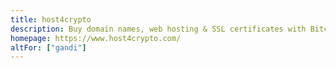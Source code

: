 ```yaml
---
title: host4crypto
description: Buy domain names, web hosting & SSL certificates with Bitcoin.
homepage: https://www.host4crypto.com/
altFor: ["gandi"]
---
```

